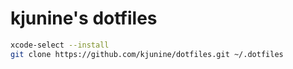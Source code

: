 kjunine's dotfiles
==================

```sh
xcode-select --install
git clone https://github.com/kjunine/dotfiles.git ~/.dotfiles
```
